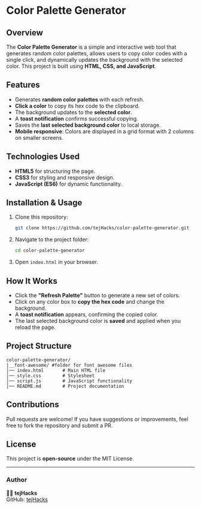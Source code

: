 # Color Palette Generator

## Overview
The **Color Palette Generator** is a simple and interactive web tool that generates random color palettes, allows users to copy color codes with a single click, and dynamically updates the background with the selected color. This project is built using **HTML, CSS, and JavaScript**.

## Features
- Generates **random color palettes** with each refresh.
- **Click a color** to copy its hex code to the clipboard.
- The background updates to the **selected color**.
- A **toast notification** confirms successful copying.
- Saves the **last selected background color** to local storage.
- **Mobile responsive**: Colors are displayed in a grid format with 2 columns on smaller screens.

## Technologies Used
- **HTML5** for structuring the page.
- **CSS3** for styling and responsive design.
- **JavaScript (ES6)** for dynamic functionality.

## Installation & Usage
1. Clone this repository:
   ```sh
   git clone https://github.com/tejHacks/color-palette-generator.git
   ```
2. Navigate to the project folder:
   ```sh
   cd color-palette-generator
   ```
3. Open `index.html` in your browser.

## How It Works
- Click the **"Refresh Palette"** button to generate a new set of colors.
- Click on any color box to **copy the hex code** and change the background.
- A **toast notification** appears, confirming the copied color.
- The last selected background color is **saved** and applied when you reload the page.

## Project Structure
```
color-palette-generator/
|__font-awesome/ #folder for font awesome files
│── index.html       # Main HTML file
│── style.css        # Stylesheet
│── script.js        # JavaScript functionality
│── README.md        # Project documentation
```

## Contributions
Pull requests are welcome! If you have suggestions or improvements, feel free to fork the repository and submit a PR.

## License
This project is **open-source** under the MIT License.

---
### Author
👨‍💻 **tejHacks**  
GitHub: [tejHacks](https://github.com/tejHacks)

